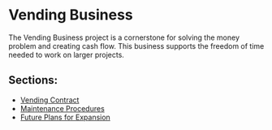 # Vending Business

The Vending Business project is a cornerstone for solving the money problem and creating cash flow. This business supports the freedom of time needed to work on larger projects.

## Sections:
- [Vending Contract](vending/contract.md)
- [Maintenance Procedures](vending/maintenance.md)
- [Future Plans for Expansion](vending/future-plans.md)
